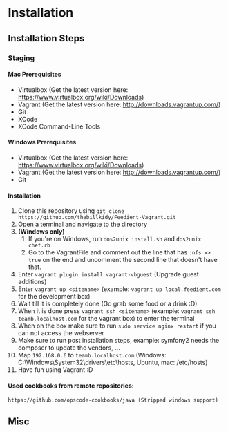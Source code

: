 # Installation
## Installation Steps
### Staging
#### Mac Prerequisites
* Virtualbox (Get the latest version here: https://www.virtualbox.org/wiki/Downloads)
* Vagrant (Get the latest version here: http://downloads.vagrantup.com/)
* Git
* XCode
* XCode Command-Line Tools

#### Windows Prerequisites
* Virtualbox (Get the latest version here: https://www.virtualbox.org/wiki/Downloads)
* Vagrant (Get the latest version here: http://downloads.vagrantup.com/)
* Git

#### Installation
1. Clone this repository using `git clone https://github.com/thebillkidy/Feedient-Vagrant.git`
2. Open a terminal and navigate to the directory
3.	__(Windows only)__
	1. If you're on Windows, run `dos2unix install.sh` and `dos2unix chef.rb`
	2. Go to the VagrantFile and comment out the line that has `:nfs => true` on the end and uncomment the second line that doesn't have that.
4. Enter `vagrant plugin install vagrant-vbguest` (Upgrade guest additions)
4. Enter `vagrant up <sitename>` (example: `vagrant up local.feedient.com` for the development box)
5. Wait till it is completely done (Go grab some food or a drink :D)
6. When it is done press `vagrant ssh <sitename>` (example: `vagrant ssh teamb.localhost.com` for the vagrant box) to enter the terminal
7. When on the box make sure to run `sudo service nginx restart` if you can not access the webserver
8. Make sure to run post installation steps, example: symfony2 needs the composer to 	update the vendors, ...
9. Map `192.168.0.6` to `teamb.localhost.com` (Windows: C:\Windows\System32\drivers\etc\hosts, Ubuntu, mac: /etc/hosts)
9. Have fun using Vagrant :D

#### Used cookbooks from remote repositories:
	https://github.com/opscode-cookbooks/java (Stripped windows support)

## Misc

